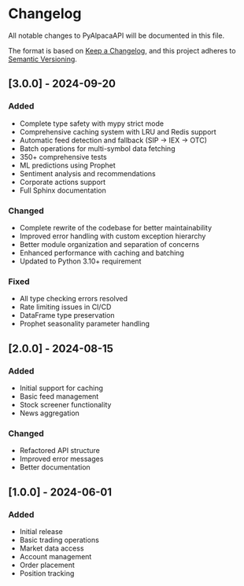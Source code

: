 # Changelog

All notable changes to PyAlpacaAPI will be documented in this file.

The format is based on [Keep a Changelog](https://keepachangelog.com/en/1.0.0/),
and this project adheres to [Semantic Versioning](https://semver.org/spec/v2.0.0.html).

## [3.0.0] - 2024-09-20

### Added
- Complete type safety with mypy strict mode
- Comprehensive caching system with LRU and Redis support
- Automatic feed detection and fallback (SIP → IEX → OTC)
- Batch operations for multi-symbol data fetching
- 350+ comprehensive tests
- ML predictions using Prophet
- Sentiment analysis and recommendations
- Corporate actions support
- Full Sphinx documentation

### Changed
- Complete rewrite of the codebase for better maintainability
- Improved error handling with custom exception hierarchy
- Better module organization and separation of concerns
- Enhanced performance with caching and batching
- Updated to Python 3.10+ requirement

### Fixed
- All type checking errors resolved
- Rate limiting issues in CI/CD
- DataFrame type preservation
- Prophet seasonality parameter handling

## [2.0.0] - 2024-08-15

### Added
- Initial support for caching
- Basic feed management
- Stock screener functionality
- News aggregation

### Changed
- Refactored API structure
- Improved error messages
- Better documentation

## [1.0.0] - 2024-06-01

### Added
- Initial release
- Basic trading operations
- Market data access
- Account management
- Order placement
- Position tracking
